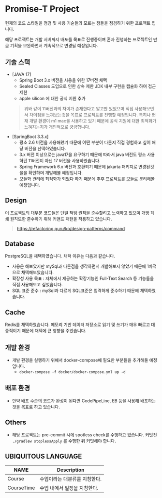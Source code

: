 # Promise-T Project
현재의 코드 스타일을 점검 및 사용 기술들의 모르는 점들을 점검하기 위한 프로젝트 입니다.

해당 프로젝트는 개발 서버까지 배포를 목표로 진행중이며 혼자 진행하는 프로젝트인 만큼 기획을 보완하면서 계속적으로 변경될 예정입니다.

## 기술 스택
 * [JAVA 17]
   * Spring Boot 3.x 버전을 사용을 위한 17버전 채택
   * Sealed Classes 도입으로 인한 상속 제한 JDK 내부 구현을 캡슐화 하여 접근 제한
   * apple silicon 에 대한 공식 지원 추가
   > 위와 같이 11버전과의 차이가 존재한다고 알고만 있었으며 직접 사용해보면서 차이점을 느껴보는것을 목표로 프로젝트를 진행할 예정입니다.
특히나 현재 개발 환경이 m1 mac을 사용하고 있기 때문에 공식 지원에 대한 최적화가 느껴지는지가 개인적으로 궁금합니다.
 * [SpringBoot 3.3.x]
   * 평소 2.6 버전을 사용해왔기 때문에 어떤 부분이 다른지 직접 경험하고 싶어 해당 버전을 선택하였습니다.
   * 3.x 버전 이상으로는 java17을 요구하기 때문에 따라서 java 버전도 평소 사용하던 11버전이 아닌 17 버전을 사용하였습니다.
   * Spring Framework 6.x 버전과 호환되기 때문에 jakarta 패키지로 변경된것을을 확인하며 개발해볼 예정입니다.
   * 모듈화 관리에 최적화가 되었다 하기 때문에 추후 프로젝트를 모듈로 분리해볼 예정입니다.

## Design
이 프로젝트의 대부분 코드들은 단일 책임 원칙을 준수할려고 노력하고 있으며 개방 폐쇄 원칙또한 준수하기 위해 커맨드 패턴을 적용하고 있습니다.
>https://refactoring.guru/ko/design-patterns/command


## Database
PostgreSQL을 채택하였습니다.
채택 이유는 다음과 같습니다.
- 사용은 해보았지만 mySql과 다른점을 생각하면서 개발해보지 않았기 때문에 1차적으로 채택해보았습니다.
- 확장성 사용 목표 : 자체에서 제공하는 확장기능인 Full-Text Search 등 기능들을 직접 사용해보고 싶었습니다.
- SQL 표준 준수 : mySql과 다르게 SQL표준은 엄격하게 준수하기 때문에 채택하였습니다.

## Cache
Redis를 채택하였습니다.
메모리 기반 데이터 저장소로 읽기 및 쓰기가 매우 빠르고 대중적이기 때문에 채택에 큰 영향을 주었습니다.

## 개발 환경
* 개발 환경을 실행하기 위해서 docker-compose에 필요한 부분들을 추가해둘 예정입니다.
  * ```docker-compose -f docker/docker-compose.yml up -d```

## 배포 환경
* 만약 배포 수준의 코드가 완성이 된다면 CodePipeLine, EB 등을 사용해 배포하는것을 목표로 하고 있습니다.


## Others
* 해당 프로젝트는 pre-commit 시에 spotless check를 수행하고 있습니다. 커밋전 ```./gradlew stoplessApply``` 를 수행한 뒤 커밋해야 합니다.


## UBIQUITOUS LANGUAGE
| NAME       | Description      |
|------------|------------------|
| Course     | 수업이라는 대분류를 지칭한다. |
| CourseTime | 수업 내에서 일정을 지칭한다. |

